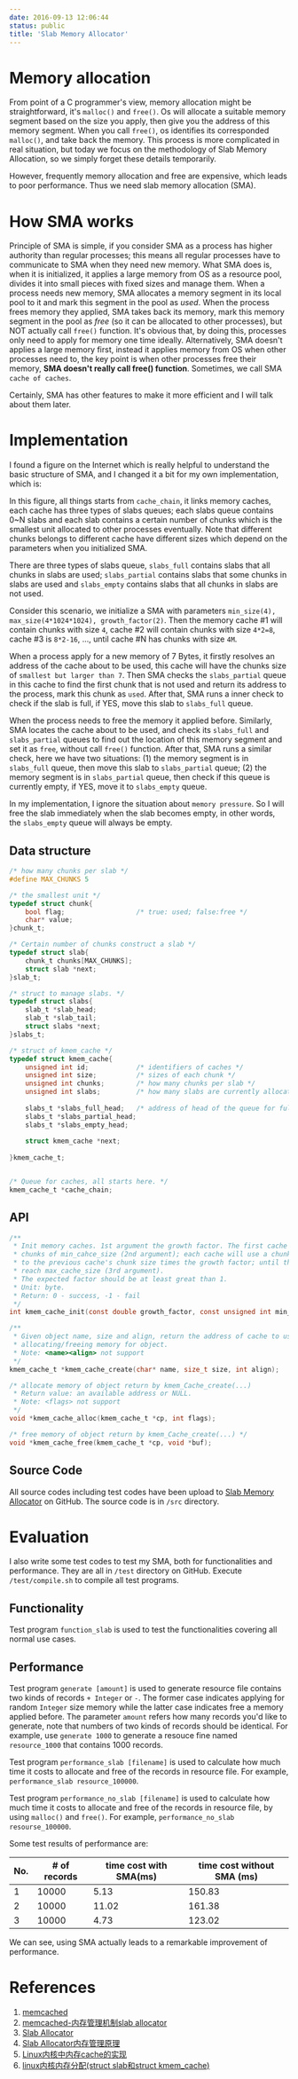 ```yaml
---
date: 2016-09-13 12:06:44
status: public
title: 'Slab Memory Allocator'
---
```


# Memory allocation
From point of a C programmer's view, memory allocation might be straightforward, it's `malloc()` and `free()`. Os will allocate a suitable memory segment based on the size you apply, then give you the address of this memory segment. When you call `free()`, os identifies its corresponded `malloc()`, and take back the memory. This process is more complicated in real situation, but today we focus on the methodology of Slab Memory Allocation, so we simply forget these details temporarily.

However, frequently memory allocation and free are expensive, which leads to poor performance. Thus we need slab memory allocation (SMA).

# How SMA works
Principle of SMA is simple, if you consider SMA as a process has higher authority than regular processes; this means all regular processes have to communicate to SMA when they need new memory. What SMA does is, when it is initialized, it applies a large memory from OS as a resource pool, divides it into small pieces with fixed sizes and  manage them. When a process needs new memory, SMA allocates a memory segment in its local pool to it and mark this segment in the pool as *used*. When the process frees memory they applied, SMA takes back its memory, mark this memory segment in the pool as *free* (so it can be allocated to other processes), but NOT actually call `free()` function. It's obvious that, by doing this, processes only need to apply for memory one time ideally. Alternatively, SMA doesn't applies a large memory first, instead it applies memory from OS when other processes need to, the key point is when other processes free their memory, **SMA doesn't really call free() function**. Sometimes, we call SMA `cache of caches`.

Certainly, SMA has other features to make it more efficient and I will talk about them later. 

# Implementation
I found a figure on the Internet which is really helpful to understand the basic structure of SMA, and I changed it a bit for my own implementation, which is:



In this figure, all things starts from `cache_chain`, it links memory caches, each cache has three types of slabs queues; each slabs queue contains 0~N slabs and each slab contains a certain number of chunks which is the smallest unit allocated to other processes eventually. Note that different chunks belongs to different cache have different sizes which depend on the parameters when you initialized SMA.

There are three types of slabs queue, `slabs_full` contains slabs that all chunks in slabs are used; `slabs_partial` contains slabs that some chunks in slabs are used and `slabs_empty` contains slabs that all chunks in slabs are not used.

Consider this scenario, we initialize a SMA with parameters `min_size(4), max_size(4*1024*1024), growth_factor(2)`. Then the memory cache #1 will contain chunks with size `4`, cache #2 will contain chunks with size `4*2=8`, cache #3 is `8*2-16`, ..., until cache #N has chunks with size `4M`.

When a process apply for a new memory of 7 Bytes, it firstly resolves an address of the cache about to be used, this cache will have the chunks size of `smallest but larger than 7`. Then SMA checks the `slabs_partial` queue in this cache to find the first chunk that is not used and return its address to the process, mark this chunk as `used`. After that, SMA runs a inner check to check if the slab is full, if YES, move this slab to `slabs_full` queue.

When the process needs to free the memory it applied before. Similarly, SMA locates the cache about to be used, and check its `slabs_full` and `slabs_partial` queues to find out the location of this memory segment and set it as `free`, without call `free()` function. After that, SMA runs a similar check, here we have two situations: (1) the memory segment is in `slabs_full` queue, then move this slab to `slabs_partial` queue; (2) the memory segment is in `slabs_partial` queue, then check if this queue is currently empty, if YES, move it to `slabs_empty` queue.

In my implementation, I ignore the situation about `memory pressure`. So I will free the slab immediately when the slab becomes empty, in other words, the `slabs_empty` queue will always be empty.

## Data structure
```c
/* how many chunks per slab */
#define MAX_CHUNKS 5

/* the smallest unit */
typedef struct chunk{
	bool flag;					/* true: used; false:free */
	char* value;
}chunk_t;

/* Certain number of chunks construct a slab */
typedef struct slab{
	chunk_t chunks[MAX_CHUNKS];
	struct slab *next;
}slab_t;

/* struct to manage slabs. */
typedef struct slabs{
	slab_t *slab_head;
	slab_t *slab_tail;
	struct slabs *next;
}slabs_t;

/* struct of kmem_cache */
typedef struct kmem_cache{
	unsigned int id;			/* identifiers of caches */
    unsigned int size;      	/* sizes of each chunk */
    unsigned int chunks;   		/* how many chunks per slab */
	unsigned int slabs;     	/* how many slabs are currently allocated (full + partial) */
		
    slabs_t *slabs_full_head;	/* address of head of the queue for full/partial/empty slabs */
	slabs_t *slabs_partial_head;
	slabs_t *slabs_empty_head;
	
	struct kmem_cache *next;
	
}kmem_cache_t;


/* Queue for caches, all starts here. */
kmem_cache_t *cache_chain;
```

## API
```c
/** 
 * Init memory caches. 1st argument the growth factor. The first cache will contain
 * chunks of min_cahce_size (2nd argument); each cache will use a chunk size equal 
 * to the previous cache's chunk size times the growth factor; until the size of chunks 
 * reach max_cache_size (3rd argument). 
 * The expected factor should be at least great than 1.
 * Unit: byte.
 * Return: 0 - success, -1 - fail
 */
int kmem_cache_init(const double growth_factor, const unsigned int min_cache_size, const unsigned int max_cache_size);

/**
 * Given object name, size and align, return the address of cache to use when 
 * allocating/freeing memory for object.
 * Note: <name><align> not support
 */
kmem_cache_t *kmem_cache_create(char* name, size_t size, int align);

/* allocate memory of object return by kmem_Cache_create(...) 
 * Return value: an available address or NULL. 
 * Note: <flags> not support
 */
void *kmem_cache_alloc(kmem_cache_t *cp, int flags);

/* free memory of object return by kmem_Cache_create(...) */
void *kmem_cache_free(kmem_cache_t *cp, void *buf);
```

## Source Code
All source codes including test codes have been upload to [Slab Memory Allocator](https://github.com/wfgydbu/Slab-Memory-Allocator) on GitHub. The source code is in `/src` directory.


# Evaluation
I also write some test codes to test my SMA, both for functionalities and performance. They are all in `/test` directory on GitHub. Execute `/test/compile.sh` to compile all test programs.

## Functionality
Test program `function_slab` is used to test the functionalities covering all normal use cases.

## Performance
Test program `generate [amount]` is used to generate resource file contains two kinds of records `+ Integer` or `-`. The former case indicates applying for random `Integer` size memory while the latter case indicates free a memory applied before. The parameter `amount` refers how many records you'd like to generate, note that numbers of two kinds of records should be identical. For example, use `generate 1000` to generate a resouce fine named `resource_1000` that contains 1000 records.

Test program `performance_slab [filename]` is used to calculate how much time it costs to allocate and free of the records in resource file. For example, `performance_slab resource_100000`.

Test program `performance_no_slab [filename]` is used to calculate how much time it costs to allocate and free of the records in resource file, by using `malloc()` and `free()`. For example, `performance_no_slab resourse_100000`.

Some test results of performance are:

| No. | # of records | time cost with SMA(ms) | time cost without SMA (ms) |
|-----|--------------|------------------------|----------------------------|
| 1   | 10000        | 5.13                   | 150.83                     |
| 2   | 10000        | 11.02                  | 161.38                     |
| 3   | 10000        | 4.73                   | 123.02                     |

We can see, using SMA actually leads to a remarkable improvement of performance.

# References
1. [memcached](https://github.com/memcached/memcached#contributing)
2. [memcached-内存管理机制slab allocator](http://blog.csdn.net/cyningsun/article/details/8782348)
3. [Slab Allocator](https://www.kernel.org/doc/gorman/html/understand/understand011.html)
4. [Slab Allocator内存管理原理](http://blog.sina.com.cn/s/blog_72995dcc01018t2t.html)
5. [Linux内核中内存cache的实现](http://cxw06023273.iteye.com/blog/867312)
6. [linux内核内存分配(struct slab和struct kmem_cache)](http://blog.csdn.net/yuzhihui_no1/article/details/47305361)
